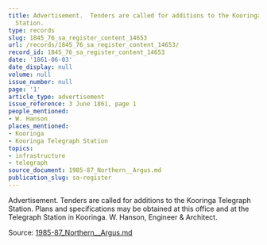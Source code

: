 ```yaml
---
title: Advertisement.  Tenders are called for additions to the Kooringa Telegraph
  Station.
type: records
slug: 1845_76_sa_register_content_14653
url: /records/1845_76_sa_register_content_14653/
record_id: 1845_76_sa_register_content_14653
date: '1861-06-03'
date_display: null
volume: null
issue_number: null
page: '1'
article_type: advertisement
issue_reference: 3 June 1861, page 1
people_mentioned:
- W. Hanson
places_mentioned:
- Kooringa
- Kooringa Telegraph Station
topics:
- infrastructure
- telegraph
source_document: 1985-87_Northern__Argus.md
publication_slug: sa-register
---
```


Advertisement.  Tenders are called for additions to the Kooringa Telegraph Station.  Plans and specifications may be obtained at this office and at the Telegraph Station in Kooringa.  W. Hanson, Engineer & Architect.

Source: [1985-87_Northern__Argus.md](/downloads/markdown/1985-87_Northern__Argus.md)
